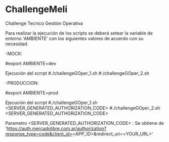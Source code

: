 # ChallengeMeli
Challenge Tecnico Gestión Operativa

Para realizar la ejecución de los scripts se deberá setear la variable de entorno 'AMBIENTE' con los siguientes valores de acuerdo con su necesidad.

-MOCK: 

#export AMBIENTE=dev
	
Ejecución del scrrpt
#./challengeGOper_1.sh 
#./challengeGOper_2.sh

-PRODUCCION: 

#export AMBIENTE=prod

Ejecución del scrrpt
#./challengeGOper_1.sh 	<SERVER_GENERATED_AUTHORIZATION_CODE>
#./challengeGOper_2.sh 	<SERVER_GENERATED_AUTHORIZATION_CODE>

Parametro <SERVER_GENERATED_AUTHORIZATION_CODE> : Se obtiene de 'https://auth.mercadolibre.com.ar/authorization?response_type=code&client_id=<APP_ID>&redirect_uri=<YOUR_URL>'
